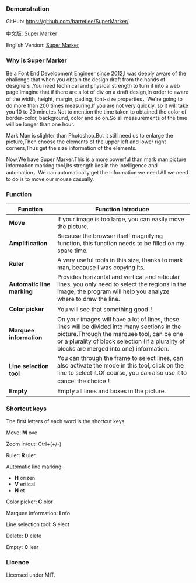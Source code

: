 ### Demonstration

GitHub: <https://github.com/barretlee/SuperMarker/>

中文版: [Super Marker](http://barretlee.github.io/SuperMarker/index_cn.html)

English Version: [Super Marker](http://barretlee.github.io/SuperMarker/)

### Why is Super Marker

Be a Font End Development Engineer since 2012,I was deeply aware of the challenge that when you obtain the design draft from the hands of designers ,You need technical and physical strength to turn it into a web page.Imagine that if there are a lot of div on a draft design,In order to aware of the  width, height, margin, pading, font-size properties，We're going to do more than 200 times measuring.If you are not very quickly, so it will take you 10 to 20 minutes.Not to mention the time taken to obtained the color of border-color, background, color and so on.So all measurements of the time will be longer than one hour.

Mark Man is slighter than Photoshop.But it still need us to enlarge the picture,Then choose the elements of the upper left and lower right corners,Thus get the size information of the elements.

Now,We have Super Marker.This is a more powerful than mark man picture information marking tool,Its strength lies in the intelligence and automation，We can automatically get the information we need.All we need to do is to move our mouse casually.

### Function

|Function   　　|Function Introduce                        |
|--------------|-------------------------------------------------|
|**Move**|If your image is too large, you can easily move the picture.
|**Amplification**|Because the browser itself magnifying function, this function needs to be filled on my spare time.|
|**Ruler**|A very useful tools in this size, thanks to mark man, because I was copying its.|
|**Automatic line marking**|Provides horizontal and vertical and reticular lines, you only need to select the regions in the image, the program will help you analyze where to draw the line.|
|**Color picker**|You will see that something good！|
|**Marquee information**|On your images will have a lot of lines, these lines will be divided into many sections in the picture.Through the marquee tool, can be one or a plurality of block selection (if a plurality of blocks are merged into one) information.|
|**Line selection tool**|You can through the frame to select lines, can also activate the mode in this tool, click on the line to select it.Of course, you can also use it to cancel the choice！|
|**Empty**|Empty all lines and boxes in the picture.|

### Shortcut keys

The first letters of each word is the shortcut keys.

Move: **M** ove

Zoom in/out: Ctrl+(+/-)

Ruler: **R** uler

Automatic line marking: 

  - **H** orizen
  - **V** ertical
  - **N** et

Color picker: **C** olor

Marquee information: **I** nfo

Line selection tool: **S** elect

Delete: **D** elete

Empty: **C** lear

### Licence

Licensed under MIT.

